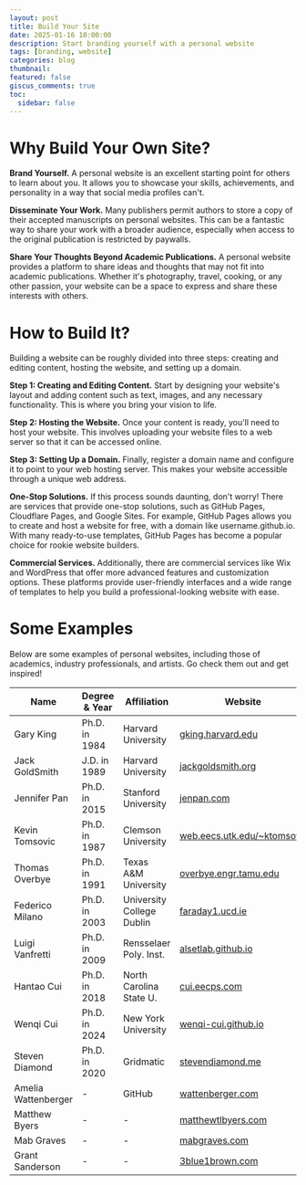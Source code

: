 ```yaml
---
layout: post
title: Build Your Site
date: 2025-01-16 10:00:00
description: Start branding yourself with a personal website
tags: [branding, website]
categories: blog
thumbnail:
featured: false
giscus_comments: true
toc:
  sidebar: false
---
```


# Why Build Your Own Site?

**Brand Yourself.**
A personal website is an excellent starting point for others to learn about you. It allows you to showcase your skills, achievements, and personality in a way that social media profiles can't.

**Disseminate Your Work.**
Many publishers permit authors to store a copy of their accepted manuscripts on personal websites. This can be a fantastic way to share your work with a broader audience, especially when access to the original publication is restricted by paywalls.

**Share Your Thoughts Beyond Academic Publications.**
A personal website provides a platform to share ideas and thoughts that may not fit into academic publications. Whether it's photography, travel, cooking, or any other passion, your website can be a space to express and share these interests with others.

# How to Build It?

Building a website can be roughly divided into three steps: creating and editing content, hosting the website, and setting up a domain.

**Step 1: Creating and Editing Content.**
Start by designing your website's layout and adding content such as text, images, and any necessary functionality. This is where you bring your vision to life.

**Step 2: Hosting the Website.**
Once your content is ready, you'll need to host your website. This involves uploading your website files to a web server so that it can be accessed online.

**Step 3: Setting Up a Domain.**
Finally, register a domain name and configure it to point to your web hosting server. This makes your website accessible through a unique web address.

**One-Stop Solutions.**
If this process sounds daunting, don't worry! There are services that provide one-stop solutions, such as GitHub Pages, Cloudflare Pages, and Google Sites. For example, GitHub Pages allows you to create and host a website for free, with a domain like username.github.io. With many ready-to-use templates, GitHub Pages has become a popular choice for rookie website builders.

**Commercial Services.**
Additionally, there are commercial services like Wix and WordPress that offer more advanced features and customization options. These platforms provide user-friendly interfaces and a wide range of templates to help you build a professional-looking website with ease.

# Some Examples

Below are some examples of personal websites, including those of academics, industry professionals, and artists. Go check them out and get inspired!

| Name                | Degree & Year | Affiliation               | Website                                                           |
| ------------------- | ------------- | ------------------------- | ----------------------------------------------------------------- |
| Gary King           | Ph.D. in 1984 | Harvard University        | [gking.harvard.edu](http://gking.harvard.edu)                     |
| Jack GoldSmith      | J.D. in 1989  | Harvard University        | [jackgoldsmith.org](http://jackgoldsmith.org)                     |
| Jennifer Pan        | Ph.D. in 2015 | Stanford University       | [jenpan.com](http://jenpan.com)                                   |
| Kevin Tomsovic      | Ph.D. in 1987 | Clemson University        | [web.eecs.utk.edu/~ktomsovi/](http://web.eecs.utk.edu/~ktomsovi/) |
| Thomas Overbye      | Ph.D. in 1991 | Texas A&M University      | [overbye.engr.tamu.edu](http://overbye.engr.tamu.edu)             |
| Federico Milano     | Ph.D. in 2003 | University College Dublin | [faraday1.ucd.ie](http://faraday1.ucd.ie)                         |
| Luigi Vanfretti     | Ph.D. in 2009 | Rensselaer Poly. Inst.    | [alsetlab.github.io](http://alsetlab.github.io)                   |
| Hantao Cui          | Ph.D. in 2018 | North Carolina State U.   | [cui.eecps.com](http://cui.eecps.com)                             |
| Wenqi Cui           | Ph.D. in 2024 | New York University       | [wenqi-cui.github.io](http://wenqi-cui.github.io)                 |
| Steven Diamond      | Ph.D. in 2020 | Gridmatic                 | [stevendiamond.me](http://stevendiamond.me)                       |
| Amelia Wattenberger | -             | GitHub                    | [wattenberger.com](http://wattenberger.com)                       |
| Matthew Byers       | -             | -                         | [matthewtlbyers.com](http://matthewtlbyers.com)                   |
| Mab Graves          | -             | -                         | [mabgraves.com](http://mabgraves.com)                             |
| Grant Sanderson     | -             | -                         | [3blue1brown.com](http://3blue1brown.com)                         |
